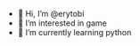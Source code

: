 - 👋 Hi, I’m @erytobi
- 👀 I’m interested in game
- 🌱 I’m currently learning python

<!---
erytobi/erytobi is a ✨ special ✨ repository because its `README.md` (this file) appears on your GitHub profile.
You can click the Preview link to take a look at your changes.
--->
